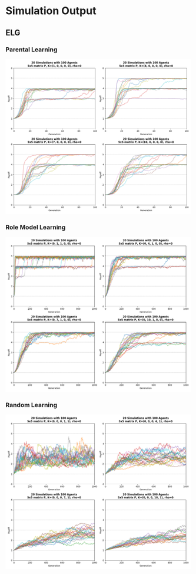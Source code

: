 # Simulation Output

## ELG

### Parental Learning

![](./img/elg_parental.png)

### Role Model Learning

![](./img/elg_rolemodel.png)

### Random Learning

![](./img/elg_random.png)

